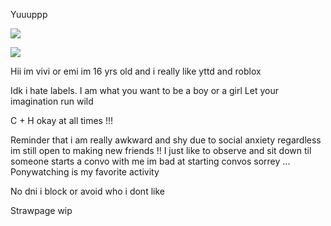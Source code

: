 Yuuuppp

![](https://file.garden/ZoDPf45LLl_qpQ-e/shime22.png?v=1737791950097)

![](https://komarev.com/ghpvc/?username=girlsrituals&color=69954e&style=flat&label=freaks)

Hii im vivi or emi im 16 yrs old and i really like yttd and roblox 

Idk i hate labels. I am what you want to be a boy or a girl Let your imagination run wild 

C + H okay at all times !!!

Reminder that i am really awkward and shy due to social anxiety regardless im still open to making new friends !! I just like to observe and sit down til someone starts a convo with me im bad at starting convos sorrey ... Ponywatching is my favorite activity

No dni i block or avoid who i dont like

Strawpage wip
